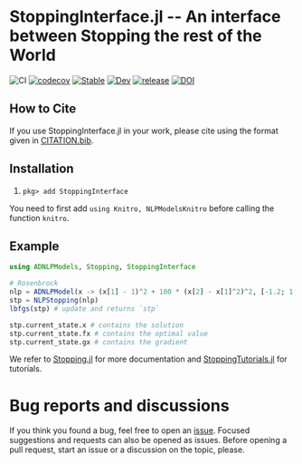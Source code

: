 # StoppingInterface.jl -- An interface between Stopping the rest of the World

![CI](https://github.com/SolverStoppingJulia/StoppingInterface.jl/workflows/CI/badge.svg?branch=main)
[![codecov](https://codecov.io/gh/SolverStoppingJulia/StoppingInterface.jl/branch/main/graph/badge.svg)](https://codecov.io/gh/SolverStoppingJulia/StoppingInterface.jl)
[![Stable](https://img.shields.io/badge/docs-stable-blue.svg)](https://SolverStoppingJulia.github.io/StoppingInterface.jl/stable)
[![Dev](https://img.shields.io/badge/docs-dev-blue.svg)](https://SolverStoppingJulia.github.io/StoppingInterface.jl/dev/)
[![release](https://img.shields.io/github/v/release/SolverStoppingJulia/StoppingInterface.jl.svg?style=flat-square)](https://github.com/SolverStoppingJulia/StoppingInterface.jl/releases)
[![DOI](https://zenodo.org/badge/DOI/10.5281/zenodo.6126665.svg)](https://doi.org/10.5281/zenodo.6126665)

## How to Cite

If you use StoppingInterface.jl in your work, please cite using the format given in [CITATION.bib](https://github.com/SolverStoppingJulia/StoppingInterface.jl/blob/main/CITATION.bib).

## Installation

1. `pkg> add StoppingInterface`

You need to first add `using Knitro, NLPModelsKnitro` before calling the function `knitro`.

## Example

```julia
using ADNLPModels, Stopping, StoppingInterface

# Rosenbrock
nlp = ADNLPModel(x -> (x[1] - 1)^2 + 100 * (x[2] - x[1]^2)^2, [-1.2; 1.0])
stp = NLPStopping(nlp)
lbfgs(stp) # update and returns `stp`

stp.current_state.x # contains the solution
stp.current_state.fx # contains the optimal value
stp.current_state.gx # contains the gradient
```

We refer to [Stopping.jl](https://github.com/SolverStoppingJulia/Stopping.jl) for more documentation and [StoppingTutorials.jl](https://solverstoppingjulia.github.io/StoppingTutorials.jl/dev/) for tutorials.

# Bug reports and discussions

If you think you found a bug, feel free to open an [issue](https://github.com/SolverStoppingJulia/StoppingInterface.jl/issues).
Focused suggestions and requests can also be opened as issues. Before opening a pull request, start an issue or a discussion on the topic, please.
